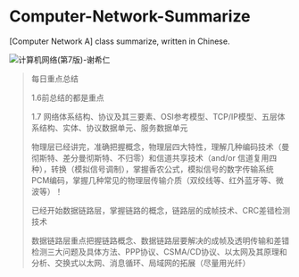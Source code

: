 # Computer-Network-Summarize
[Computer Network A] class summarize, written in Chinese.

![计算机网络(第7版)-谢希仁](https://img1.doubanio.com/view/subject/l/public/s29300537.jpg)

> 每日重点总结
> 
> 1.6前总结的都是重点
> 
> 1.7 网络体系结构、协议及其三要素、OSI参考模型、TCP/IP模型、五层体系结构、实体、协议数据单元、服务数据单元
> 
> 物理层已经讲完，准确把握概念，物理层四大特性，理解几种编码技术（曼彻斯特、差分曼彻斯特、不归零）和信道共享技术（and/or 信道复用四种），转换（模拟信号调制），掌握香农公式，模拟信号的数字传输系统PCM编码，掌握几种常见的物理层传输介质（双绞线等、红外蓝牙等、微波等）！
> 
> 已经开始数据链路层，掌握链路的概念，链路层的成帧技术、CRC差错检测技术
> 
> 数据链路层重点把握链路概念、数据链路层要解决的成帧及透明传输和差错检测三大问题及具体方法、PPP协议、CSMA/CD协议、以太网及其原理和分析、交换式以太网、消息循环、局域网的拓展（尽量用光纤）
> 